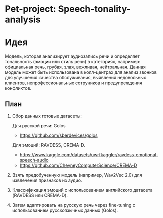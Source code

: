 # Pet-project: Speech-tonality-analysis
# Идея
 Модель, которая анализирует аудиозапись речи и определяет тональность (эмоции или стиль речи) в категориях, например: официальная речь, грубая, злая, вежливая, нейтральная.
 Данная модель может быть использована в колл-центрах для анализ звонков для улучшения качества обслуживания, выявления недовольных клиентов, непрофессиональных сотруников и предупреждения конфликтов.
 
## План
1. Сбор данных
  готовые датасеты:

    Для русской речи: Golos
     - https://github.com/sberdevices/golos
   
    Для эмоций: RAVDESS, CREMA-D.
      - https://www.kaggle.com/datasets/uwrfkaggler/ravdess-emotional-speech-audio
      - https://github.com/CheyneyComputerScience/CREMA-D

3. Взять предобученную модель (например, Wav2Vec 2.0) для извлечения признаков из аудио.
4. Классификация эмоций с использованием английского датасета (RAVDESS или CREMA-D).
5. Затем адаптировать на русскую речь через fine-tuning с использованием русскоязычных данных (Golos).

